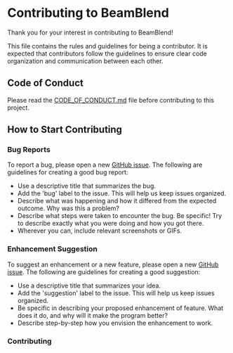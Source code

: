 # Contributing to BeamBlend

Thank you for your interest in contributing to BeamBlend!

This file contains the rules and guidelines for being a contributor. It is expected that contributors follow the guidelines to ensure clear code organization and communication between each other. 

## Code of Conduct

Please read the [CODE_OF_CONDUCT.md](CODE_OF_CONDUCT.md) file before contributing to this project.

## How to Start Contributing

### Bug Reports

To report a bug, please open a new [GitHub issue](https://docs.github.com/en/issues/tracking-your-work-with-issues/learning-about-issues/about-issues). The following are guidelines for creating a good bug report:

- Use a descriptive title that summarizes the bug.
- Add the 'bug' label to the issue. This will help us keep issues organized.
- Describe what was happening and how it differed from the expected outcome. Why was this a problem?
- Describe what steps were taken to encounter the bug. Be specific! Try to describe exactly what you were doing and how you got there.
- Wherever you can, include relevant screenshots or GIFs.

### Enhancement Suggestion

To suggest an enhancement or a new feature, please open a new [GitHub issue](https://docs.github.com/en/issues/tracking-your-work-with-issues/learning-about-issues/about-issues). The following are guidelines for creating a good suggestion:

- Use a descriptive title that summarizes your idea.
- Add the 'suggestion' label to the issue. This will help us keep issues organized.
- Be specific in describing your proposed enhancement of feature. What does it do, and why will it make the program better?
- Describe step-by-step how you envision the enhancement to work.

### Contributing


